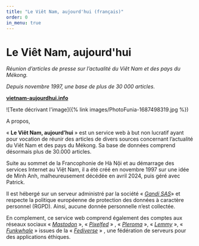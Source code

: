 ```yaml
---
title: "Le Viêt Nam, aujourd'hui (français)"
order: 0
in_menu: true
---
```

# Le Viêt Nam, aujourd'hui 

_Réunion d’articles de presse sur l’actualité du Viêt Nam et des pays du Mékong._ 

_Depuis novembre 1997, une base de plus de 30 000 articles._

[**vietnam-aujourdhui.info**](https://vietnam-aujourdhui.info/) 






![Texte décrivant l'image]({% link images/PhotoFunia-1687498319.jpg %})




A propos,

 « **Le Viêt Nam, aujourd’hui** » est un service web à but non lucratif ayant pour vocation de réunir des articles de divers sources concernant l’actualité du Viêt Nam et des pays du Mékong. Sa base de données comprend désormais plus de 30.000 articles.

Suite au sommet de la Francophonie de Hà Nội et au démarrage des services Internet au Việt Nam, il a été créé en novembre 1997 sur une idée de Minh Anh, malheureusement décédée en avril 2024, puis géré avec Patrick.

Il est hébergé sur un serveur administré par la société « [_Gandi SAS_](https://www.gandi.net/fr)» et respecte la politique européenne de protection des données à caractère personnel (RGPD). Ainsi, aucune donnée personnelle n’est collectée.

En complement, ce service web comprend également des comptes aux réseaux sociaux « [_Mastodon_](https://mamot.fr/@vietnam_aujourdhui) », « [_Pixelfed_](https://pixelfed.tokyo/VNA_photo)  » , « [_Pleroma_](https://soap.librosphere.fr/@vna) », «  [_Lemmy_](https://jlai.lu/c/cinema_vietnam) », « [_Funkwhale_](https://funk.firobe.fr/@vietnam_aujourdhui) » issues de la « [_Fediverse_](https://fediverse.party/) » , une fédération de serveurs pour des applications éthiques. 